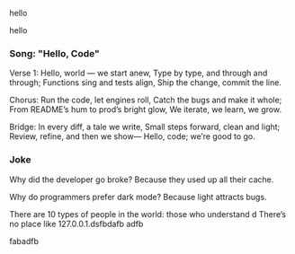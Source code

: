 
hello

hello

### Song: "Hello, Code"

Verse 1:
Hello, world — we start anew,
Type by type, and through and through;
Functions sing and tests align,
Ship the change, commit the line.

Chorus:
Run the code, let engines roll,
Catch the bugs and make it whole;
From README’s hum to prod’s bright glow,
We iterate, we learn, we grow.

Bridge:
In every diff, a tale we write,
Small steps forward, clean and light;
Review, refine, and then we show—
Hello, code; we’re good to go.

### Joke

Why did the developer go broke? Because they used up all their cache.

Why do programmers prefer dark mode? Because light attracts bugs.

There are 10 types of people in the world: those who understand d
There’s no place like 127.0.0.1.dsfbdafb
adfb

fabadfb
